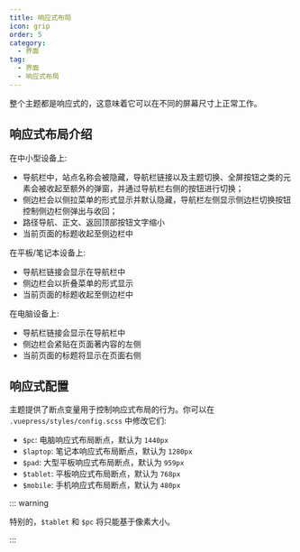 ```yaml
---
title: 响应式布局
icon: grip
order: 5
category:
  - 界面
tag:
  - 界面
  - 响应式布局
---
```


整个主题都是响应式的，这意味着它可以在不同的屏幕尺寸上正常工作。

<!-- more -->

## 响应式布局介绍

在中小型设备上:

- 导航栏中，站点名称会被隐藏，导航栏链接以及主题切换、全屏按钮之类的元素会被收起至额外的弹窗，并通过导航栏右侧的按钮进行切换；
- 侧边栏会以侧拉菜单的形式显示并默认隐藏，导航栏左侧显示侧边栏切换按钮控制侧边栏侧弹出与收回；
- 路径导航、正文、返回顶部按钮文字缩小
- 当前页面的标题收起至侧边栏中

在平板/笔记本设备上:

- 导航栏链接会显示在导航栏中
- 侧边栏会以折叠菜单的形式显示
- 当前页面的标题收起至侧边栏中

在电脑设备上:

- 导航栏链接会显示在导航栏中
- 侧边栏会紧贴在页面著内容的左侧
- 当前页面的标题将显示在页面右侧

## 响应式配置

主题提供了断点变量用于控制响应式布局的行为。你可以在 `.vuepress/styles/config.scss` 中修改它们:

- `$pc`: 电脑响应式布局断点，默认为 `1440px`
- `$laptop`: 笔记本响应式布局断点，默认为 `1280px`
- `$pad`: 大型平板响应式布局断点，默认为 `959px`
- `$tablet`: 平板响应式布局断点，默认为 `768px`
- `$mobile`: 手机响应式布局断点，默认为 `480px`

::: warning

特别的，`$tablet` 和 `$pc` 将只能基于像素大小。

:::
